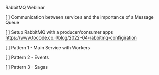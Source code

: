 RabbitMQ Webinar

[ ] Communication between services and the importance of a Message Queue

[ ] Setup RabbitMQ with a producer/consumer apps
https://www.tocode.co.il/blog/2022-04-rabbitmq-configiration

[ ] Pattern 1 - Main Service with Workers

[ ] Pattern 2 - Events

[ ] Pattern 3 - Sagas

